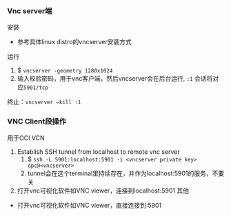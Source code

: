 ### Vnc server端
安装
- 参考具体linux distro的vncserver安装方式

运行  
1. $ `vncserver -geometry 1280x1024` 
2. 输入校验密码，用于vnc客户端，然后vncserver会在后台运行, `:1` 会话将对应`5901/tcp`


终止：`vncserver —kill :1`


### VNC Client段操作
用于OCI VCN
1. Establish SSH tunnel from localhost to remote vnc server
   1. $ `ssh -L 5901:localhost:5901 -i <vncserver private key> opc@<vncserver>`
   1. tunnel会在这个terminal里持续存在，并作为localhost:5901的服务，不要关
2. 打开vnc可视化软件如VNC viewer，连接到localhost:5901
其他
- 打开vnc可视化软件如VNC viewer，直接连接到<vncserver>:5901







